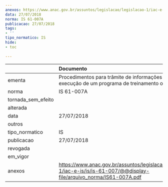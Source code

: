 ```yaml
---
anexos: https://www.anac.gov.br/assuntos/legislacao/legislacao-1/iac-e-is/is/is-61-007/@@display-file/arquivo_norma/IS61-007A.pdf
data: 27/07/2018
norma: IS 61-007A
publicacao: 27/07/2018
tags:
- ''
tipo_normatico: IS
hide: 
- toc 
 
---
```


|                    | Documento                                                                                                                 |
|:-------------------|:--------------------------------------------------------------------------------------------------------------------------|
| ementa             | Procedimentos para trâmite de informações acerca da execução de um programa de treinamento operacional.                   |
| norma              | IS 61-007A                                                                                                                |
| tornada_sem_efeito |                                                                                                                           |
| alterada           |                                                                                                                           |
| data               | 27/07/2018                                                                                                                |
| outros             |                                                                                                                           |
| tipo_normatico     | IS                                                                                                                        |
| publicacao         | 27/07/2018                                                                                                                |
| revogada           |                                                                                                                           |
| em_vigor           |                                                                                                                           |
| anexos             | https://www.anac.gov.br/assuntos/legislacao/legislacao-1/iac-e-is/is/is-61-007/@@display-file/arquivo_norma/IS61-007A.pdf |
